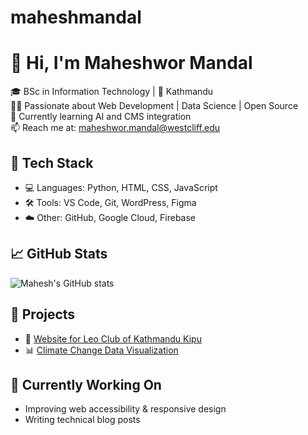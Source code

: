 # maheshmandal
# 👋 Hi, I'm Maheshwor Mandal

🎓 BSc in Information Technology | 📍 Kathmandu  
🧑‍💻 Passionate about Web Development | Data Science | Open Source  
🌱 Currently learning AI and CMS integration  
📫 Reach me at: maheshwor.mandal@westcliff.edu

## 🔧 Tech Stack
- 💻 Languages: Python, HTML, CSS, JavaScript
- 🛠️ Tools: VS Code, Git, WordPress, Figma
- ☁️ Other: GitHub, Google Cloud, Firebase

## 📈 GitHub Stats
![Mahesh's GitHub stats](https://github-readme-stats.vercel.app/api?username=maheshmandal&show_icons=true&theme=tokyonight)

## 🌱 Projects
- 🚀 [Website for Leo Club of Kathmandu Kipu](https://github.com/maheshmandal/leo-club)
- 📊 [Climate Change Data Visualization](https://github.com/maheshmandal/climate-data)

## 📌 Currently Working On
- Improving web accessibility & responsive design  
- Writing technical blog posts  
